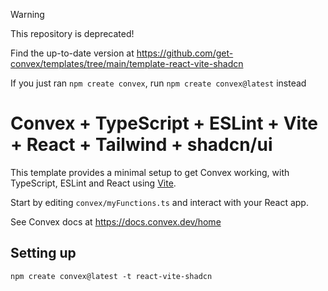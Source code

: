 > [!WARNING]
> This repository is deprecated!
>
> Find the up-to-date version at https://github.com/get-convex/templates/tree/main/template-react-vite-shadcn
>
> If you just ran `npm create convex`, run `npm create convex@latest` instead

# Convex + TypeScript + ESLint + Vite + React + Tailwind + shadcn/ui

This template provides a minimal setup to get Convex working, with TypeScript,
ESLint and React using [Vite](https://vitejs.dev/).

Start by editing `convex/myFunctions.ts` and interact with your React app.

See Convex docs at https://docs.convex.dev/home

## Setting up

```
npm create convex@latest -t react-vite-shadcn
```
